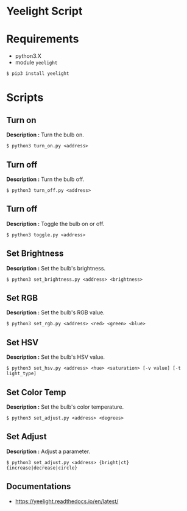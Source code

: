 # Yeelight Script

# Requirements

* python3.X
* module `yeelight`

```
$ pip3 install yeelight
```

# Scripts

## Turn on

**Description :** Turn the bulb on.

```
$ python3 turn_on.py <address>
```

## Turn off

**Description :** Turn the bulb off.

```
$ python3 turn_off.py <address>
```

## Turn off

**Description :** Toggle the bulb on or off.

```
$ python3 toggle.py <address>
```

## Set Brightness

**Description :** Set the bulb's brightness.

```
$ python3 set_brightness.py <address> <brightness>
```

## Set RGB

**Description :** Set the bulb's RGB value.

```
$ python3 set_rgb.py <address> <red> <green> <blue>
```

## Set HSV

**Description :** Set the bulb's HSV value.

```
$ python3 set_hsv.py <address> <hue> <saturation> [-v value] [-t light_type]
```

## Set Color Temp

**Description :** Set the bulb's color temperature.

```
$ python3 set_adjust.py <address> <degrees>
```

## Set Adjust

**Description :** Adjust a parameter.

```
$ python3 set_adjust.py <address> {bright|ct} {increase|decrease|circle}
```

## Documentations

* https://yeelight.readthedocs.io/en/latest/
